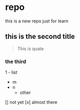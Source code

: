 # repo
this is a new repo just for learn 

## this is the second title 
> This is quate

### the third
1 - list
  - m
  - n
     - other
   
[] not yet
[x] almost there
